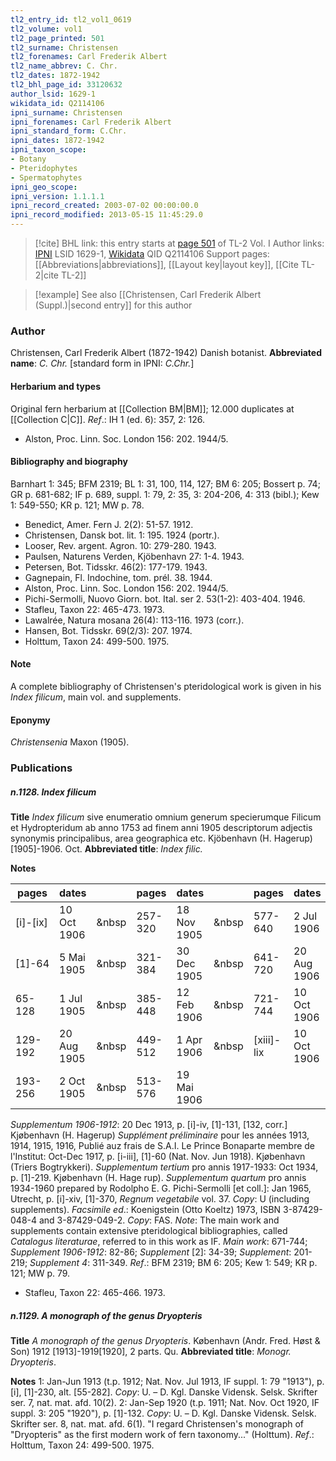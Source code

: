 ```yaml
---
tl2_entry_id: tl2_vol1_0619
tl2_volume: vol1
tl2_page_printed: 501
tl2_surname: Christensen
tl2_forenames: Carl Frederik Albert
tl2_name_abbrev: C. Chr.
tl2_dates: 1872-1942
tl2_bhl_page_id: 33120632
author_lsid: 1629-1
wikidata_id: Q2114106
ipni_surname: Christensen
ipni_forenames: Carl Frederik Albert
ipni_standard_form: C.Chr.
ipni_dates: 1872-1942
ipni_taxon_scope: 
- Botany
- Pteridophytes
- Spermatophytes
ipni_geo_scope: 
ipni_version: 1.1.1.1
ipni_record_created: 2003-07-02 00:00:00.0
ipni_record_modified: 2013-05-15 11:45:29.0
---
```


> [!cite] BHL link: this entry starts at [page 501](https://www.biodiversitylibrary.org/page/33120632) of TL-2 Vol. I
> Author links: [IPNI](https://www.ipni.org/a/1629-1) LSID 1629-1, [Wikidata](https://www.wikidata.org/wiki/Q2114106) QID Q2114106
> Support pages: [[Abbreviations|abbreviations]], [[Layout key|layout key]], [[Cite TL-2|cite TL-2]]

> [!example] See also [[Christensen, Carl Frederik Albert (Suppl.)|second entry]] for this author

### Author

Christensen, Carl Frederik Albert (1872-1942) Danish botanist. 
**Abbreviated name**: *C. Chr.* \[standard form in IPNI: *C.Chr.*\]

#### Herbarium and types

Original fern herbarium at [[Collection BM|BM]]; 12.000 duplicates at [[Collection C|C]].
*Ref*.: IH 1 (ed. 6): 357, 2: 126.
- Alston, Proc. Linn. Soc. London 156: 202. 1944/5.

#### Bibliography and biography

Barnhart 1: 345; BFM 2319; BL 1: 31, 100, 114, 127; BM 6: 205; Bossert p. 74; GR p. 681-682; IF p. 689, suppl. 1: 79, 2: 35, 3: 204-206, 4: 313 (bibl.); Kew 1: 549-550; KR p. 121; MW p. 78.
- Benedict, Amer. Fern J. 2(2): 51-57. 1912.
- Christensen, Dansk bot. lit. 1: 195. 1924 (portr.).
- Looser, Rev. argent. Agron. 10: 279-280. 1943.
- Paulsen, Naturens Verden, Kjöbenhavn 27: 1-4. 1943.
- Petersen, Bot. Tidsskr. 46(2): 177-179. 1943.
- Gagnepain, Fl. Indochine, tom. prél. 38. 1944.
- Alston, Proc. Linn. Soc. London 156: 202. 1944/5.
- Pichi-Sermolli, Nuovo Giorn. bot. Ital. ser 2. 53(1-2): 403-404. 1946.
- Stafleu, Taxon 22: 465-473. 1973.
- Lawalrée, Natura mosana 26(4): 113-116. 1973 (corr.).
- Hansen, Bot. Tidsskr. 69(2/3): 207. 1974.
- Holttum, Taxon 24: 499-500. 1975.

#### Note

A complete bibliography of Christensen's pteridological work is given in his *Index filicum*, main vol. and supplements.

#### Eponymy

*Christensenia* Maxon (1905).

### Publications

##### n.1128. Index filicum

**Title**
*Index filicum* sive enumeratio omnium generum specierumque Filicum et Hydropteridum ab anno 1753 ad finem anni 1905 descriptorum adjectis synonymis principalibus, area geographica etc. Kjöbenhavn (H. Hagerup) \[1905\]-1906. Oct.
**Abbreviated title**: *Index filic.*

**Notes**

|pages	|dates	| |pages	|dates	| |pages	|dates|
|---	|---	|---	|---	|---	|---	|---	|---	|
|\[i\]-\[ix\]	|10 Oct 1906	| &nbsp|257-320	|18 Nov 1905	| &nbsp|577-640	|2 Jul 1906|
|\[1\]-64	|5 Mai 1905	| &nbsp|321-384	|30 Dec 1905	| &nbsp|641-720	|20 Aug 1906|
|65-128	|1 Jul 1905	| &nbsp|385-448	|12 Feb 1906	| &nbsp|721-744	|10 Oct 1906|
|129-192	|20 Aug 1905	| &nbsp|449-512	|1 Apr 1906	| &nbsp|\[xiii\]-lix	|10 Oct 1906|
|193-256	|2 Oct 1905	| &nbsp|513-576	|19 Mai 1906|

*Supplementum 1906-1912*: 20 Dec 1913, p. \[i\]-iv, \[1\]-131, \[132, corr.\] Kjøbenhavn (H. Hagerup)
*Supplément préliminaire* pour les années 1913, 1914, 1915, 1916, Publié auz frais de S.A.I. Le Prince Bonaparte membre de l'Institut: Oct-Dec 1917, p. \[i-iii\], \[1\]-60 (Nat. Nov. Jun 1918). Kjøbenhavn (Triers Bogtrykkeri).
*Supplementum tertium* pro annis 1917-1933: Oct 1934, p. \[1\]-219. Kjøbenhavn (H. Hage rup).
*Supplementum quartum* pro annis 1934-1960 prepared by Rodolpho E. G. Pichi-Sermolli \[et coll.\]: Jan 1965, Utrecht, p. \[i\]-xiv, \[1\]-370, *Regnum vegetabile* vol. 37.
*Copy*: U (including supplements).
*Facsimile ed*.: Koenigstein (Otto Koeltz) 1973, ISBN 3-87429-048-4 and 3-87429-049-2.
*Copy*: FAS.
*Note*: The main work and supplements contain extensive pteridological bibliographies, called *Catalogus literaturae*, referred to in this work as IF. *Main work*: 671-744; *Supplement 1906-1912*: 82-86; *Supplement* \[2\]: 34-39; *Supplement*: 201-219; *Supplement 4*: 311-349.
*Ref*.: BFM 2319; BM 6: 205; Kew 1: 549; KR p. 121; MW p. 79.
- Stafleu, Taxon 22: 465-466. 1973.

##### n.1129. A monograph of the genus Dryopteris

**Title**
*A monograph of the genus Dryopteris*. København (Andr. Fred. Høst & Son) 1912 \[1913\]-1919\[1920\], 2 parts. Qu.
**Abbreviated title**: *Monogr. Dryopteris*.

**Notes**
1: Jan-Jun 1913 (t.p. 1912; Nat. Nov. Jul 1913, IF suppl. 1: 79 "1913"), p. \[i\], \[1\]-230, alt. \[55-282\]. *Copy*: U. – D. Kgl. Danske Vidensk. Selsk. Skrifter ser. 7, nat. mat. afd. 10(2).
2: Jan-Sep 1920 (t.p. 1911; Nat. Nov. Oct 1920, IF suppl. 3: 205 "1920"), p. \[1\]-132.
*Copy*: U. – D. Kgl. Danske Vidensk. Selsk. Skrifter ser. 8, nat. mat. afd. 6(1).
"I regard Christensen's monograph of "Dryopteris" as the first modern work of fern taxonomy..." (Holttum).
*Ref*.: Holttum, Taxon 24: 499-500. 1975.

